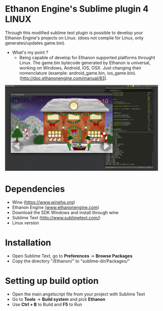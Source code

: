 Ethanon Engine's Sublime plugin 4 LINUX
===========================

Through this modified sublime text plugin is possible to develop your Ethanon Engine's projects on Linux. (does not compile for Linux, only generates/updates game.bin).

* What's my point ?
  * Being capable of develop for Ethanon supported platforms throught Linux. The game.bin bytecode generated by Ethanon is universal, working on Windows, Android, iOS, OSX. Just changing their nomenclature (example: android_game.bin, ios_game.bin). (http://doc.ethanonengine.com/manual/83).

![alt text](https://github.com/HenriqueKraemer/Ethanon-Engine-Linux-Sublime-Plugin/blob/master/screenshot.png?)

Dependencies
============
* Wine (https://www.winehq.org)
* Ethanon Engine (www.ethanonengine.com)
 * Download the SDK Windows and install through wine
* Sublime Text (http://www.sublimetext.com/)
 * Linux version

Installation
==============

- Open Sublime Text, go to **Preferences** -> **Browse Packages**
- Copy the directory "/Ethanon/" to "sublime-dir/Packages/"


Setting up build option
==============

- Open the main.angelscript file from your project with Sublime Text
- Go to **Tools** -> **Build system** and pick **Ethanon**
- Use **Ctrl + B** to Build and **F5** to Run
